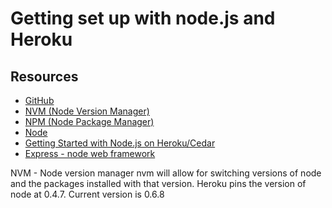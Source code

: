 # Getting set up with node.js and Heroku

## Resources
* [GitHub](https://github.com/)
* [NVM (Node Version Manager)](https://github.com/creationix/nvm#readme)
* [NPM (Node Package Manager)](http://npmjs.org/)
* [Node](http://nodejs.org/)
* [Getting Started with Node.js on Heroku/Cedar](http://devcenter.heroku.com/articles/node-js)
* [Express - node web framework](http://expressjs.com/)


NVM - Node version manager
    nvm will allow for switching versions of node and the packages
installed with that version.
    Heroku pins the version of node at 0.4.7.
    Current version is 0.6.8


